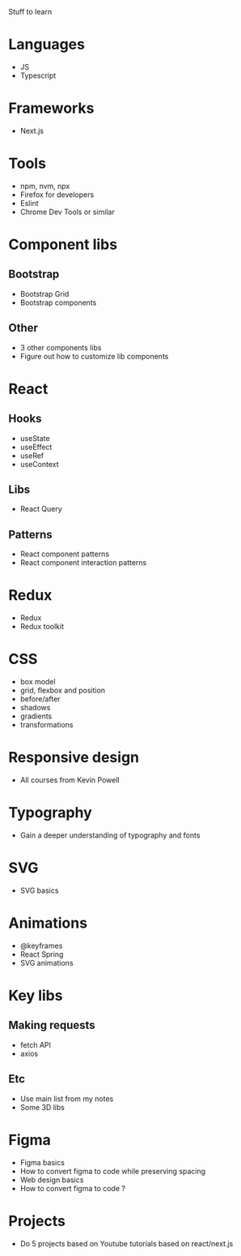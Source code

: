Stuff to learn

# Languages
- JS
- Typescript

# Frameworks
- Next.js

# Tools
- npm, nvm, npx
- Firefox for developers
- Eslint
- Chrome Dev Tools or similar

# Component libs
## Bootstrap
- Bootstrap Grid
- Bootstrap components 

## Other
- 3 other components libs
- Figure out how to customize lib components

# React
## Hooks
- useState
- useEffect
- useRef
- useContext

## Libs
- React Query

## Patterns
- React component patterns
- React component interaction patterns

# Redux
- Redux
- Redux toolkit

# CSS
- box model
- grid, flexbox and position
- before/after
- shadows
- gradients
- transformations

# Responsive design
- All courses from Kevin Powell

# Typography
- Gain a deeper understanding of typography and fonts

# SVG
- SVG basics

# Animations
- @keyframes
- React Spring
- SVG animations

# Key libs
## Making requests
- fetch API 
- axios
## Etc
- Use main list from my notes
- Some 3D libs

# Figma
- Figma basics
- How to convert figma to code while preserving spacing
- Web design basics
- How to convert figma to code ? 

# Projects
- Do 5 projects based on Youtube tutorials based on react/next.js
